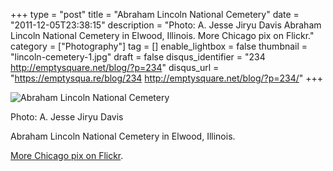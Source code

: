 +++
type = "post"
title = "Abraham Lincoln National Cemetery"
date = "2011-12-05T23:38:15"
description = "Photo: A. Jesse Jiryu Davis Abraham Lincoln National Cemetery in Elwood, Illinois. More Chicago pix on Flickr."
category = ["Photography"]
tag = []
enable_lightbox = false
thumbnail = "lincoln-cemetery-1.jpg"
draft = false
disqus_identifier = "234 http://emptysquare.net/blog/?p=234"
disqus_url = "https://emptysqua.re/blog/234 http://emptysquare.net/blog/?p=234/"
+++

<p><img style="display:block; margin-left:auto; margin-right:auto;" src="lincoln-cemetery-1.jpg" title="Abraham Lincoln National Cemetery" /></p>
<p>Photo: A. Jesse Jiryu Davis</p>
<p>Abraham Lincoln National Cemetery in Elwood, Illinois.</p>
<p><a href="http://www.flickr.com/photos/emptysquare/sets/72157627001549857/">More Chicago pix on
Flickr</a>.</p>
